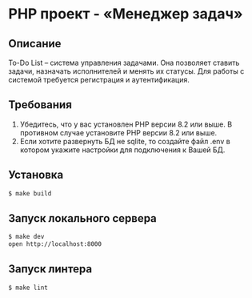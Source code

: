 # PHP проект - «Менеджер задач»

## Описание
To-Do List – система управления задачами. Она позволяет ставить задачи, назначать исполнителей и менять их статусы. Для работы с системой требуется регистрация и аутентификация.

## Требования
1. Убедитесь, что у вас установлен PHP версии 8.2 или выше. В противном случае установите PHP версии 8.2 или выше.
2. Если хотите развернуть БД не sqlite, то создайте файл .env в котором укажите настройки для подключения к Вашей БД.

## Установка 

```sh
$ make build
```
## Запуск локального сервера

```sh
$ make dev
open http://localhost:8000
```

## Запуск линтера
```sh
$ make lint
```